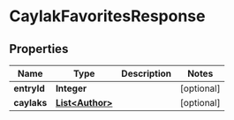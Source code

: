 
# CaylakFavoritesResponse

## Properties
Name | Type | Description | Notes
------------ | ------------- | ------------- | -------------
**entryId** | **Integer** |  |  [optional]
**caylaks** | [**List&lt;Author&gt;**](Author.md) |  |  [optional]



